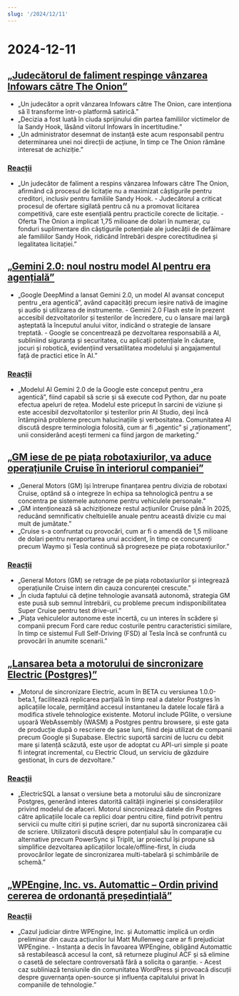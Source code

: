```yaml
---
slug: '/2024/12/11'
---
```


# 2024-12-11

## [„Judecătorul de faliment respinge vânzarea Infowars către The Onion”](https://www.nytimes.com/2024/12/10/business/media/the-onion-infowars-alex-jones.html)

- „Un judecător a oprit vânzarea Infowars către The Onion, care intenționa să îl transforme într-o platformă satirică.”
- „Decizia a fost luată în ciuda sprijinului din partea familiilor victimelor de la Sandy Hook, lăsând viitorul Infowars în incertitudine.”
- „Un administrator desemnat de instanță este acum responsabil pentru determinarea unei noi direcții de acțiune, în timp ce The Onion rămâne interesat de achiziție.”

### [Reacții](https://news.ycombinator.com/item?id=42384921)

- „Un judecător de faliment a respins vânzarea Infowars către The Onion, afirmând că procesul de licitație nu a maximizat câștigurile pentru creditori, inclusiv pentru familiile Sandy Hook. - Judecătorul a criticat procesul de ofertare sigilată pentru că nu a promovat licitarea competitivă, care este esențială pentru practicile corecte de licitație. - Oferta The Onion a implicat 1,75 milioane de dolari în numerar, cu fonduri suplimentare din câștigurile potențiale ale judecății de defăimare ale familiilor Sandy Hook, ridicând întrebări despre corectitudinea și legalitatea licitației.”

## [„Gemini 2.0: noul nostru model AI pentru era agențială”](https://blog.google/technology/google-deepmind/google-gemini-ai-update-december-2024/)

- „Google DeepMind a lansat Gemini 2.0, un model AI avansat conceput pentru „era agentică”, având capacități precum ieșire nativă de imagine și audio și utilizarea de instrumente. - Gemini 2.0 Flash este în prezent accesibil dezvoltatorilor și testerilor de încredere, cu o lansare mai largă așteptată la începutul anului viitor, indicând o strategie de lansare treptată. - Google se concentrează pe dezvoltarea responsabilă a AI, subliniind siguranța și securitatea, cu aplicații potențiale în căutare, jocuri și robotică, evidențiind versatilitatea modelului și angajamentul față de practici etice în AI.”

### [Reacții](https://news.ycombinator.com/item?id=42388783)

- „Modelul AI Gemini 2.0 de la Google este conceput pentru „era agentică”, fiind capabil să scrie și să execute cod Python, dar nu poate efectua apeluri de rețea. Modelul este priceput în sarcini de viziune și este accesibil dezvoltatorilor și testerilor prin AI Studio, deși încă întâmpină probleme precum halucinațiile și verbositatea. Comunitatea AI discută despre terminologia folosită, cum ar fi „agentic” și „raționament”, unii considerând acești termeni ca fiind jargon de marketing.”

## [„GM iese de pe piața robotaxiurilor, va aduce operațiunile Cruise în interiorul companiei”](https://www.cnbc.com/2024/12/10/gm-halts-funding-of-robotaxi-development-by-cruise.html)

- „General Motors (GM) își întrerupe finanțarea pentru divizia de robotaxi Cruise, optând să o integreze în echipa sa tehnologică pentru a se concentra pe sistemele autonome pentru vehiculele personale.”
- „GM intenționează să achiziționeze restul acțiunilor Cruise până în 2025, reducând semnificativ cheltuielile anuale pentru această divizie cu mai mult de jumătate.”
- „Cruise s-a confruntat cu provocări, cum ar fi o amendă de 1,5 milioane de dolari pentru neraportarea unui accident, în timp ce concurenți precum Waymo și Tesla continuă să progreseze pe piața robotaxiurilor.”

### [Reacții](https://news.ycombinator.com/item?id=42381637)

- „General Motors (GM) se retrage de pe piața robotaxiurilor și integrează operațiunile Cruise intern din cauza concurenței crescute.”
- „În ciuda faptului că deține tehnologie avansată autonomă, strategia GM este pusă sub semnul întrebării, cu probleme precum indisponibilitatea Super Cruise pentru test drive-uri.”
- „Piața vehiculelor autonome este incertă, cu un interes în scădere și companii precum Ford care reduc costurile pentru caracteristici similare, în timp ce sistemul Full Self-Driving (FSD) al Tesla încă se confruntă cu provocări în anumite scenarii.”

## [„Lansarea beta a motorului de sincronizare Electric (Postgres)”](https://electric-sql.com/blog/2024/12/10/electric-beta-release)

- „Motorul de sincronizare Electric, acum în BETA cu versiunea 1.0.0-beta.1, facilitează replicarea parțială în timp real a datelor Postgres în aplicațiile locale, permițând accesul instantaneu la datele locale fără a modifica stivele tehnologice existente. Motorul include PGlite, o versiune ușoară WebAssembly (WASM) a Postgres pentru browsere, și este gata de producție după o rescriere de șase luni, fiind deja utilizat de companii precum Google și Supabase. Electric suportă sarcini de lucru cu debit mare și latență scăzută, este ușor de adoptat cu API-uri simple și poate fi integrat incremental, cu Electric Cloud, un serviciu de găzduire gestionat, în curs de dezvoltare.”

### [Reacții](https://news.ycombinator.com/item?id=42383136)

- „ElectricSQL a lansat o versiune beta a motorului său de sincronizare Postgres, generând interes datorită calității ingineriei și considerațiilor privind modelul de afaceri. Motorul sincronizează datele din Postgres către aplicațiile locale ca replici doar pentru citire, fiind potrivit pentru servicii cu multe citiri și puține scrieri, dar nu suportă sincronizarea căii de scriere. Utilizatorii discută despre potențialul său în comparație cu alternative precum PowerSync și Triplit, iar proiectul își propune să simplifice dezvoltarea aplicațiilor locale/offline-first, în ciuda provocărilor legate de sincronizarea multi-tabelară și schimbările de schemă.”

## [„WPEngine, Inc. vs. Automattic – Ordin privind cererea de ordonanță președințială”](https://www.courtlistener.com/docket/69221176/64/wpengine-inc-v-automattic-inc/)

### [Reacții](https://news.ycombinator.com/item?id=42382829)

- „Cazul judiciar dintre WPEngine, Inc. și Automattic implică un ordin preliminar din cauza acțiunilor lui Matt Mullenweg care ar fi prejudiciat WPEngine. - Instanța a decis în favoarea WPEngine, obligând Automattic să restabilească accesul la cont, să returneze pluginul ACF și să elimine o casetă de selectare controversată fără a solicita o garanție. - Acest caz subliniază tensiunile din comunitatea WordPress și provoacă discuții despre guvernanța open-source și influența capitalului privat în companiile de tehnologie.”

<head>
  <meta property="og:title" content="„Judecătorul de faliment respinge vânzarea Infowars către The Onion”" />
  <meta property="og:type" content="website" />
  <meta property="og:image" content="https://og.cho.sh/api/og/?title=%E2%80%9EJudec%C4%83torul%20de%20faliment%20respinge%20v%C3%A2nzarea%20Infowars%20c%C4%83tre%20The%20Onion%E2%80%9D&subheading=miercuri%2C%2011%20decembrie%202024%3A%20Rezumat%20Hacker%20News" />
</head>
